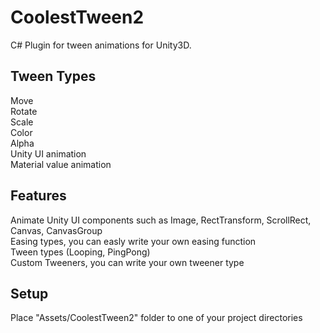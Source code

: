 # CoolestTween2

C# Plugin for tween animations for Unity3D.

## Tween Types
Move <br />
Rotate <br />
Scale <br />
Color <br />
Alpha <br />
Unity UI animation <br />
Material value animation <br />

## Features

Animate Unity UI components such as Image, RectTransform, ScrollRect, Canvas, CanvasGroup <br />
Easing types, you can easly write your own easing function <br />
Tween types (Looping, PingPong) <br />
Custom Tweeners, you can write your own tweener type <br />

## Setup

Place "Assets/CoolestTween2" folder to one of your project directories




